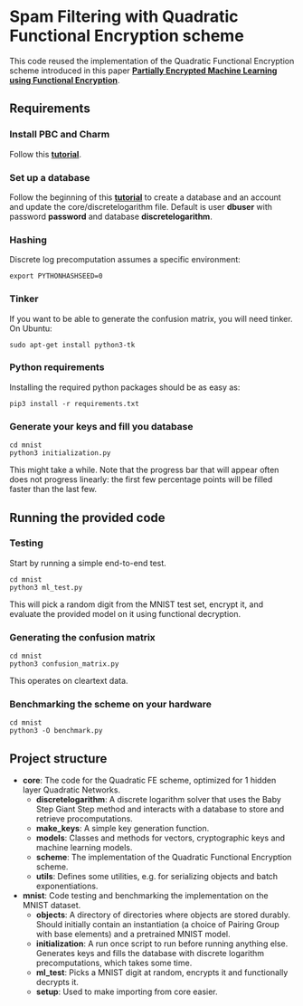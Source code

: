 # Spam Filtering with Quadratic Functional Encryption scheme

This code reused the implementation of the Quadratic Functional Encryption scheme introduced in this paper
[**Partially Encrypted Machine Learning using Functional Encryption**](https://arxiv.org/abs/1905.10214). 

## Requirements

### Install PBC and Charm

Follow this [**tutorial**](https://jhuisi.github.io/charm/install_source.html).

### Set up a database

Follow the beginning of this [**tutorial**](https://www.fullstackpython.com/blog/postgresql-python-3-psycopg2-ubuntu-1604.html) to create a database and an account and update the core/discretelogarithm file.
Default is user **dbuser** with password **password** and database **discretelogarithm**.

### Hashing

Discrete log precomputation assumes a specific environment:
~~~~
export PYTHONHASHSEED=0
~~~~

### Tinker

If you want to be able to generate the confusion matrix, you will need tinker. On Ubuntu:

~~~~
sudo apt-get install python3-tk
~~~~

### Python requirements

Installing the required python packages should be as easy as:
~~~~
pip3 install -r requirements.txt
~~~~

### Generate your keys and fill you database

~~~~
cd mnist
python3 initialization.py
~~~~

This might take a while. Note that the progress bar that will appear often does not progress linearly: the first few percentage points will be filled faster than the last few.

## Running the provided code

### Testing

Start by running a simple end-to-end test.
~~~~
cd mnist
python3 ml_test.py
~~~~
This will pick a random digit from the MNIST test set, encrypt it, and evaluate the provided model on it using functional decryption.

### Generating the confusion matrix

~~~~
cd mnist
python3 confusion_matrix.py
~~~~
This operates on cleartext data.

### Benchmarking the scheme on your hardware

~~~~
cd mnist
python3 -O benchmark.py
~~~~

## Project structure

- **core**: The code for the Quadratic FE scheme, optimized for 1 hidden layer Quadratic Networks.
  * **discretelogarithm**: A discrete logarithm solver that uses the Baby Step Giant Step method and interacts with a database to store and retrieve procomputations.
  * **make_keys**: A simple key generation function.
  * **models**: Classes and methods for vectors, cryptographic keys and machine learning models.
  * **scheme**: The implementation of the Quadratic Functional Encryption scheme.
  * **utils**: Defines some utilities, e.g. for serializing objects and batch exponentiations.
- **mnist**: Code testing and benchmarking the implementation on the MNIST dataset.
  * **objects**: A directory of directories where objects are stored durably. Should initially contain an instantiation (a choice of Pairing Group with base elements) and a pretrained MNIST model.
  * **initialization**: A run once script to run before running anything else. Generates keys and fills the database with discrete logarithm precomputations, which takes some time.
  * **ml_test**: Picks a MNIST digit at random, encrypts it and functionally decrypts it.
  * **setup**: Used to make importing from core easier.

